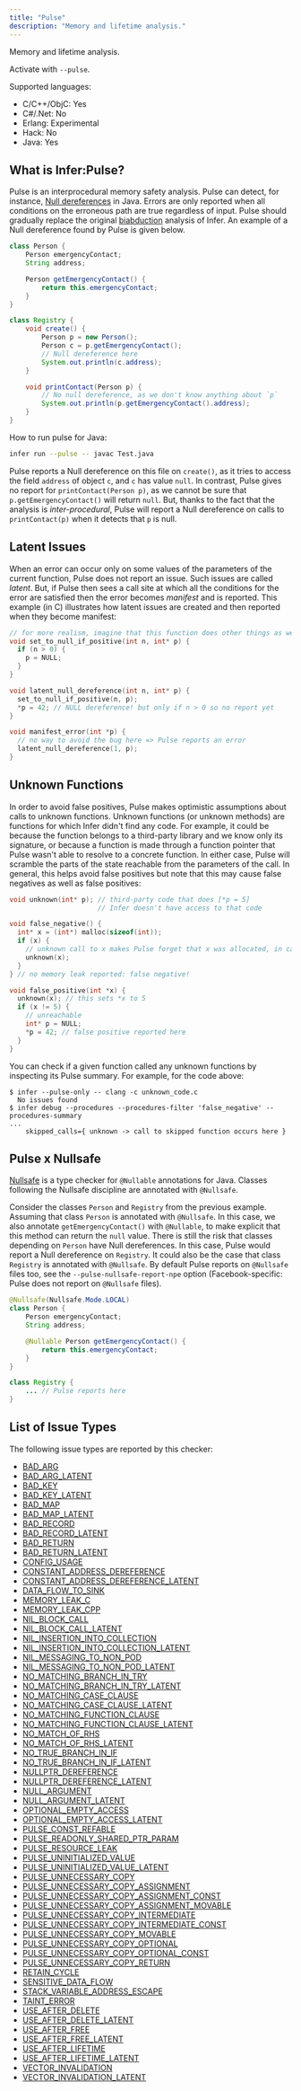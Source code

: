 ```yaml
---
title: "Pulse"
description: "Memory and lifetime analysis."
---
```


Memory and lifetime analysis.

Activate with `--pulse`.

Supported languages:
- C/C++/ObjC: Yes
- C#/.Net: No
- Erlang: Experimental
- Hack: No
- Java: Yes

## What is Infer:Pulse?

Pulse is an interprocedural memory safety analysis. Pulse can detect, for instance, [Null dereferences](/docs/next/all-issue-types#nullptr_dereference) in Java. Errors are only reported when all conditions on the erroneous path are true regardless of input. Pulse should gradually replace the original [biabduction](/docs/next/checker-biabduction) analysis of Infer. An example of a Null dereference found by Pulse is given below.

```java
class Person {
    Person emergencyContact;
    String address;

    Person getEmergencyContact() {
        return this.emergencyContact;
    }
}

class Registry {
    void create() {
        Person p = new Person();
        Person c = p.getEmergencyContact();
        // Null dereference here
        System.out.println(c.address);
    }

    void printContact(Person p) {
        // No null dereference, as we don't know anything about `p`
        System.out.println(p.getEmergencyContact().address);
    }
}
```

How to run pulse for Java:
```bash
infer run --pulse -- javac Test.java
```

Pulse reports a Null dereference on this file on `create()`, as it tries to access the field `address` of object `c`, and `c` has value `null`. In contrast, Pulse gives no report for `printContact(Person p)`, as we cannot be sure that `p.getEmergencyContact()` will return `null`. But, thanks to the fact that the analysis is *inter-procedural*, Pulse will report a Null dereference on calls to `printContact(p)` when it detects that `p` is null.

## Latent Issues

When an error can occur only on some values of the parameters of the current function, Pulse does not report an issue. Such issues are called *latent*. But, if Pulse then sees a call site at which all the conditions for the error are satisfied then the error becomes *manifest* and is reported. This example (in C) illustrates how latent issues are created and then reported when they become manifest:

```c
// for more realism, imagine that this function does other things as well
void set_to_null_if_positive(int n, int* p) {
  if (n > 0) {
    p = NULL;
  }
}

void latent_null_dereference(int n, int* p) {
  set_to_null_if_positive(n, p);
  *p = 42; // NULL dereference! but only if n > 0 so no report yet
}

void manifest_error(int *p) {
  // no way to avoid the bug here => Pulse reports an error
  latent_null_dereference(1, p);
}
```

## Unknown Functions

In order to avoid false positives, Pulse makes optimistic assumptions about calls to unknown functions. Unknown functions (or unknown methods) are functions for which Infer didn't find any code. For example, it could be because the function belongs to a third-party library and we know only its signature, or because a function is made through a function pointer that Pulse wasn't able to resolve to a concrete function. In either case, Pulse will scramble the parts of the state reachable from the parameters of the call. In general, this helps avoid false positives but note that this may cause false negatives as well as false positives:

```c
void unknown(int* p); // third-party code that does [*p = 5]
                      // Infer doesn't have access to that code

void false_negative() {
  int* x = (int*) malloc(sizeof(int));
  if (x) {
    // unknown call to x makes Pulse forget that x was allocated, in case it frees x
    unknown(x); 
  }
} // no memory leak reported: false negative!

void false_positive(int *x) {
  unknown(x); // this sets *x to 5
  if (x != 5) {
    // unreachable
    int* p = NULL;
    *p = 42; // false positive reported here
  }
}
```

You can check if a given function called any unknown functions by inspecting its Pulse summary. For example, for the code above:
```console
$ infer --pulse-only -- clang -c unknown_code.c
  No issues found
$ infer debug --procedures --procedures-filter 'false_negative' --procedures-summary
...
    skipped_calls={ unknown -> call to skipped function occurs here }
```

## Pulse x Nullsafe

[Nullsafe](/docs/next/checker-eradicate) is a type checker for `@Nullable` annotations for Java. Classes following the Nullsafe discipline are annotated with `@Nullsafe`.

Consider the classes `Person` and `Registry` from the previous example. Assuming that class `Person` is annotated with `@Nullsafe`. In this case, we also annotate `getEmergencyContact()` with `@Nullable`, to make explicit that this method can return the `null` value. There is still the risk that classes depending on `Person` have Null dereferences. In this case, Pulse would report a Null dereference on `Registry`. It could also be the case that class `Registry` is annotated with `@Nullsafe`. By default Pulse reports on `@Nullsafe` files too, see the `--pulse-nullsafe-report-npe` option (Facebook-specific: Pulse does not report on `@Nullsafe` files).

```java
@Nullsafe(Nullsafe.Mode.LOCAL)
class Person {
    Person emergencyContact;
    String address;

    @Nullable Person getEmergencyContact() {
        return this.emergencyContact;
    }
}

class Registry {
    ... // Pulse reports here
}
```


## List of Issue Types

The following issue types are reported by this checker:
- [BAD_ARG](/docs/next/all-issue-types#bad_arg)
- [BAD_ARG_LATENT](/docs/next/all-issue-types#bad_arg_latent)
- [BAD_KEY](/docs/next/all-issue-types#bad_key)
- [BAD_KEY_LATENT](/docs/next/all-issue-types#bad_key_latent)
- [BAD_MAP](/docs/next/all-issue-types#bad_map)
- [BAD_MAP_LATENT](/docs/next/all-issue-types#bad_map_latent)
- [BAD_RECORD](/docs/next/all-issue-types#bad_record)
- [BAD_RECORD_LATENT](/docs/next/all-issue-types#bad_record_latent)
- [BAD_RETURN](/docs/next/all-issue-types#bad_return)
- [BAD_RETURN_LATENT](/docs/next/all-issue-types#bad_return_latent)
- [CONFIG_USAGE](/docs/next/all-issue-types#config_usage)
- [CONSTANT_ADDRESS_DEREFERENCE](/docs/next/all-issue-types#constant_address_dereference)
- [CONSTANT_ADDRESS_DEREFERENCE_LATENT](/docs/next/all-issue-types#constant_address_dereference_latent)
- [DATA_FLOW_TO_SINK](/docs/next/all-issue-types#data_flow_to_sink)
- [MEMORY_LEAK_C](/docs/next/all-issue-types#memory_leak_c)
- [MEMORY_LEAK_CPP](/docs/next/all-issue-types#memory_leak_cpp)
- [NIL_BLOCK_CALL](/docs/next/all-issue-types#nil_block_call)
- [NIL_BLOCK_CALL_LATENT](/docs/next/all-issue-types#nil_block_call_latent)
- [NIL_INSERTION_INTO_COLLECTION](/docs/next/all-issue-types#nil_insertion_into_collection)
- [NIL_INSERTION_INTO_COLLECTION_LATENT](/docs/next/all-issue-types#nil_insertion_into_collection_latent)
- [NIL_MESSAGING_TO_NON_POD](/docs/next/all-issue-types#nil_messaging_to_non_pod)
- [NIL_MESSAGING_TO_NON_POD_LATENT](/docs/next/all-issue-types#nil_messaging_to_non_pod_latent)
- [NO_MATCHING_BRANCH_IN_TRY](/docs/next/all-issue-types#no_matching_branch_in_try)
- [NO_MATCHING_BRANCH_IN_TRY_LATENT](/docs/next/all-issue-types#no_matching_branch_in_try_latent)
- [NO_MATCHING_CASE_CLAUSE](/docs/next/all-issue-types#no_matching_case_clause)
- [NO_MATCHING_CASE_CLAUSE_LATENT](/docs/next/all-issue-types#no_matching_case_clause_latent)
- [NO_MATCHING_FUNCTION_CLAUSE](/docs/next/all-issue-types#no_matching_function_clause)
- [NO_MATCHING_FUNCTION_CLAUSE_LATENT](/docs/next/all-issue-types#no_matching_function_clause_latent)
- [NO_MATCH_OF_RHS](/docs/next/all-issue-types#no_match_of_rhs)
- [NO_MATCH_OF_RHS_LATENT](/docs/next/all-issue-types#no_match_of_rhs_latent)
- [NO_TRUE_BRANCH_IN_IF](/docs/next/all-issue-types#no_true_branch_in_if)
- [NO_TRUE_BRANCH_IN_IF_LATENT](/docs/next/all-issue-types#no_true_branch_in_if_latent)
- [NULLPTR_DEREFERENCE](/docs/next/all-issue-types#nullptr_dereference)
- [NULLPTR_DEREFERENCE_LATENT](/docs/next/all-issue-types#nullptr_dereference_latent)
- [NULL_ARGUMENT](/docs/next/all-issue-types#null_argument)
- [NULL_ARGUMENT_LATENT](/docs/next/all-issue-types#null_argument_latent)
- [OPTIONAL_EMPTY_ACCESS](/docs/next/all-issue-types#optional_empty_access)
- [OPTIONAL_EMPTY_ACCESS_LATENT](/docs/next/all-issue-types#optional_empty_access_latent)
- [PULSE_CONST_REFABLE](/docs/next/all-issue-types#pulse_const_refable)
- [PULSE_READONLY_SHARED_PTR_PARAM](/docs/next/all-issue-types#pulse_readonly_shared_ptr_param)
- [PULSE_RESOURCE_LEAK](/docs/next/all-issue-types#pulse_resource_leak)
- [PULSE_UNINITIALIZED_VALUE](/docs/next/all-issue-types#pulse_uninitialized_value)
- [PULSE_UNINITIALIZED_VALUE_LATENT](/docs/next/all-issue-types#pulse_uninitialized_value_latent)
- [PULSE_UNNECESSARY_COPY](/docs/next/all-issue-types#pulse_unnecessary_copy)
- [PULSE_UNNECESSARY_COPY_ASSIGNMENT](/docs/next/all-issue-types#pulse_unnecessary_copy_assignment)
- [PULSE_UNNECESSARY_COPY_ASSIGNMENT_CONST](/docs/next/all-issue-types#pulse_unnecessary_copy_assignment_const)
- [PULSE_UNNECESSARY_COPY_ASSIGNMENT_MOVABLE](/docs/next/all-issue-types#pulse_unnecessary_copy_assignment_movable)
- [PULSE_UNNECESSARY_COPY_INTERMEDIATE](/docs/next/all-issue-types#pulse_unnecessary_copy_intermediate)
- [PULSE_UNNECESSARY_COPY_INTERMEDIATE_CONST](/docs/next/all-issue-types#pulse_unnecessary_copy_intermediate_const)
- [PULSE_UNNECESSARY_COPY_MOVABLE](/docs/next/all-issue-types#pulse_unnecessary_copy_movable)
- [PULSE_UNNECESSARY_COPY_OPTIONAL](/docs/next/all-issue-types#pulse_unnecessary_copy_optional)
- [PULSE_UNNECESSARY_COPY_OPTIONAL_CONST](/docs/next/all-issue-types#pulse_unnecessary_copy_optional_const)
- [PULSE_UNNECESSARY_COPY_RETURN](/docs/next/all-issue-types#pulse_unnecessary_copy_return)
- [RETAIN_CYCLE](/docs/next/all-issue-types#retain_cycle)
- [SENSITIVE_DATA_FLOW](/docs/next/all-issue-types#sensitive_data_flow)
- [STACK_VARIABLE_ADDRESS_ESCAPE](/docs/next/all-issue-types#stack_variable_address_escape)
- [TAINT_ERROR](/docs/next/all-issue-types#taint_error)
- [USE_AFTER_DELETE](/docs/next/all-issue-types#use_after_delete)
- [USE_AFTER_DELETE_LATENT](/docs/next/all-issue-types#use_after_delete_latent)
- [USE_AFTER_FREE](/docs/next/all-issue-types#use_after_free)
- [USE_AFTER_FREE_LATENT](/docs/next/all-issue-types#use_after_free_latent)
- [USE_AFTER_LIFETIME](/docs/next/all-issue-types#use_after_lifetime)
- [USE_AFTER_LIFETIME_LATENT](/docs/next/all-issue-types#use_after_lifetime_latent)
- [VECTOR_INVALIDATION](/docs/next/all-issue-types#vector_invalidation)
- [VECTOR_INVALIDATION_LATENT](/docs/next/all-issue-types#vector_invalidation_latent)
